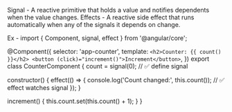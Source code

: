 Signal - A reactive primitive that holds a value and notifies dependents when the value changes.
Effects - A reactive side effect that runs automatically when any of the signals it depends on change.

Ex - 
import { Component, signal, effect } from '@angular/core';

@Component({
  selector: 'app-counter',
  template: `
    <h2>Counter: {{ count() }}</h2>
    <button (click)="increment()">Increment</button>
  `,
})
export class CounterComponent {
  count = signal(0); // ✅ define signal

  constructor() {
    effect(() => {
      console.log('Count changed:', this.count()); // ✅ effect watches signal
    });
  }

  increment() {
    this.count.set(this.count() + 1);
  }
}

